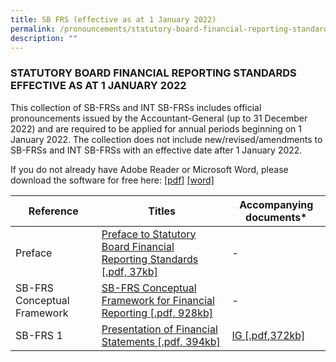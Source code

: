 ```yaml
---
title: SB FRS (effective as at 1 January 2022)
permalink: /pronouncements/statutory-board-financial-reporting-standards-sb-frs/current/
description: ""
---
```

### STATUTORY BOARD FINANCIAL REPORTING STANDARDS EFFECTIVE AS AT 1 JANUARY 2022

  

This collection of SB-FRSs and INT SB-FRSs includes official pronouncements issued by the Accountant-General (up to 31 December 2022) and are required to be applied for annual periods beginning on 1 January 2022. The collection does not include new/revised/amendments to SB-FRSs and INT SB-FRSs with an effective date after 1 January 2022.

If you do not already have Adobe Reader or Microsoft Word, please download the software for free here: [\[pdf\]](http://www.adobe.com/products/acrobat/readstep2.html) [\[word\]](http://www.microsoft.com/downloads/details.aspx?FamilyID=95e24c87-8732-48d5-8689-ab826e7b8fdf&DisplayLang=en)



| Reference | Titles | Accompanying documents\* |
| -------- | -------- | -------- |
| Preface     |[Preface to Statutory Board Financial Reporting Standards [.pdf, 37kb]](/files/Docs/Default%20Source/sb-frs_preface.pdf)  | \-     |
| SB-FRS Conceptual Framework     |  [SB-FRS Conceptual Framework for Financial Reporting [.pdf, 928kb]](/files/Docs/Default%20Source/sb-frs-conceptual-framework.pdf)| \-     |
|SB-FRS 1|[Presentation of Financial Statements \[.pdf, 394kb\]](https://www.assb.gov.sg/docs/default-source/sb-frs/sb-frs-(effective-as-at-1-january-2022)/sb-frs_1_(2022).pdf?sfvrsn=71efb5e8_2 "Presentation of Financial Statements [.pdf, 394kb]")|[IG [.pdf,372kb]]()|